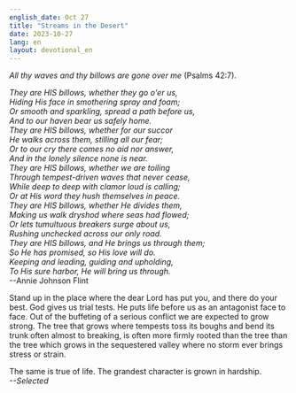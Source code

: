 ```yaml
---
english_date: Oct 27
title: "Streams in the Desert"
date: 2023-10-27
lang: en
layout: devotional_en
---
```





<p>

</p>

<p><em>All thy waves and thy billows are gone over me</em> (Psalms 42:7).

</p>

<p><em>They are HIS billows, whether they go o'er us,<br/> Hiding His face in smothering spray and foam;<br/> Or smooth and sparkling, spread a path before us,<br/> And to our haven bear us safely home.<br/> They are HIS billows, whether for our succor<br/> He walks across them, stilling all our fear;<br/> Or to our cry there comes no aid nor answer,<br/> And in the lonely silence none is near.<br/> They are HIS billows, whether we are toiling<br/> Through tempest-driven waves that never cease,<br/> While deep to deep with clamor loud is calling;<br/> Or at His word they hush themselves in peace.<br/> They are HIS billows, whether He divides them,<br/> Making us walk dryshod where seas had flowed;<br/> Or lets tumultuous breakers surge about us,<br/> Rushing unchecked across our only road.<br/> They are HIS billows, and He brings us through them;<br/> So He has promised, so His love will do.<br/> Keeping and leading, guiding and upholding,</em><br/> <em>To His sure harbor, He will bring us through.</em><br/> --Annie Johnson Flint

</p>

<p>Stand up in the place where the dear Lord has put you, and there do your best. God gives us trial tests. He puts life before us as an antagonist face to face. Out of the buffeting of a serious conflict we are expected to grow strong. The tree that grows where tempests toss its boughs and bend its trunk often almost to breaking, is often more firmly rooted than the tree than the tree which grows in the sequestered valley where no storm ever brings stress or strain.

</p>

<p>The same is true of life. The grandest character is grown in hardship.<br/> <em>--Selected</em>

</p>

<p></p>